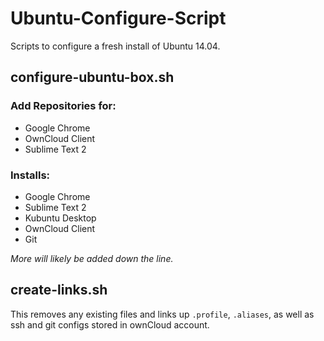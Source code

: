 # Ubuntu-Configure-Script
Scripts to configure a fresh install of Ubuntu 14.04.

## configure-ubuntu-box.sh

### Add Repositories for:

* Google Chrome
* OwnCloud Client
* Sublime Text 2

### Installs:

* Google Chrome
* Sublime Text 2
* Kubuntu Desktop
* OwnCloud Client
* Git

*More will likely be added down the line.*

## create-links.sh

This removes any existing files and links up `.profile`, `.aliases`, as well as ssh and git configs stored in ownCloud account.
